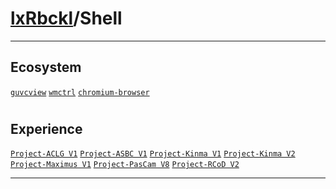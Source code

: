 # [lxRbckl](https://github.com/lxRbckl/lxRbckl/tree/main)/Shell

---
## Ecosystem
[`guvcview`](https://github.com/lxRbckl/lxRbckl/tree/main/Shell/guvcview/README.md) [`wmctrl`](https://github.com/lxRbckl/lxRbckl/tree/main/Shell/wmctrl/README.md) [`chromium-browser`](https://github.com/lxRbckl/lxRbckl/tree/main/Shell/chromium-browser/README.md)

# 

## Experience
[`Project-ACLG V1`](https://github.com/lxRbckl/Project-ACLG/blob/V1/README.md) [`Project-ASBC V1`](https://github.com/lxRbckl/Project-ASBC/blob/V1/README.md) [`Project-Kinma V1`](https://github.com/lxRbckl/Project-Kinma/blob/V1/README.md) [`Project-Kinma V2`](https://github.com/lxRbckl/Project-Kinma/blob/V2/README.md) [`Project-Maximus V1`](https://github.com/lxRbckl/Project-Maximus/blob/V1/README.md) [`Project-PasCam V8`](https://github.com/lxRbckl/Project-PasCam/blob/V8/README.md) [`Project-RCoD V2`](https://github.com/lxRbckl/Project-RCoD/blob/V2/README.md)

---
